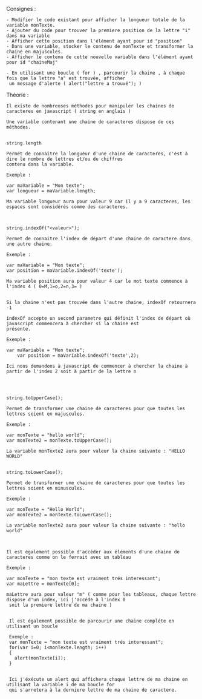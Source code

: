 Consignes :

    - Modifier le code existant pour afficher la longueur totale de la variable monTexte.
    - Ajouter du code pour trouver la premiere position de la lettre "i" dans ma variable
    - Afficher cette position dans l'élément ayant pour id "position"
    - Dans une variable, stocker le contenu de monTexte et transformer la chaine en majuscules.
    - Afficher le contenu de cette nouvelle variable dans l'élément ayant pour id "chaineMaj"

    - En utilisant une boucle ( for ) , parcourir la chaine , à chaque fois que la lettre "a" est trouvée, afficher
     un message d'alerte ( alert("lettre a trouvé"); )



Théorie :

    Il existe de nombreuses méthodes pour manipuler les chaines de caracteres en javascript ( string en anglais )

    Une variable contenant une chaine de caracteres dispose de ces méthodes.


    string.length

    Permet de connaitre la longueur d'une chaine de caracteres, c'est à dire le nombre de lettres et/ou de chiffres
    contenu dans la variable.

    Exemple :

    var maVariable = "Mon texte";
    var longueur = maVariable.length;

    Ma variable longueur aura pour valeur 9 car il y a 9 caracteres, les espaces sont considérés comme des caracteres.



    string.indexOf("<valeur>");

    Permet de connaitre l'index de départ d'une chaine de caractere dans une autre chaine.

    Exemple :

    var maVariable = "Mon texte";
    var position = maVariable.indexOf('texte');

    Ma variable position aura pour valeur 4 car le mot texte commence à l'index 4 ( 0=M,1=o,2=n,3= )


    Si la chaine n'est pas trouvée dans l'autre chaine, indexOf retournera -1

    indexOf accepte un second parametre qui définit l'index de départ où javascript commencera à chercher si la chaine est
    présente.

    Exemple :

    var maVariable = "Mon texte";
        var position = maVariable.indexOf('texte',2);

    Ici nous demandons à javascript de commencer à chercher la chaine à partir de l'index 2 soit à partir de la lettre n




    string.toUpperCase();

    Permet de transformer une chaine de caracteres pour que toutes les lettres soient en majuscules.

    Exemple :

    var monTexte = "hello world";
    var monTexte2 = monTexte.toUpperCase();

    La variable monTexte2 aura pour valeur la chaine suivante : "HELLO WORLD"


    string.toLowerCase();

    Permet de transformer une chaine de caracteres pour que toutes les lettres soient en minuscules.

    Exemple :

    var monTexte = "Hello World";
    var monTexte2 = monTexte.toLowerCase();

    La variable monTexte2 aura pour valeur la chaine suivante : "hello world"



    Il est également possible d'accéder aux éléments d'une chaine de caracteres comme on le ferrait avec un tableau

    Exemple :

    var monTexte = "mon texte est vraiment trés interessant";
    var maLettre = monTexte[0];

    maLettre aura pour valeur "m" ( comme pour les tableaux, chaque lettre dispose d'un index, ici j'accéde à l'index 0
     soit la premiere lettre de ma chaine )


     Il est également possible de parcourir une chaine compléte en utilisant un boucle

     Exemple :
     var monTexte = "mon texte est vraiment trés interessant";
     for(var i=0; i<monTexte.length; i++)
     {
       alert(monTexte[i]);
     }


     Ici j'éxécute un alert qui affichera chaque lettre de ma chaine en utilisant la variable i de ma boucle for
     qui s'arretera à la derniere lettre de ma chaine de caractere.
